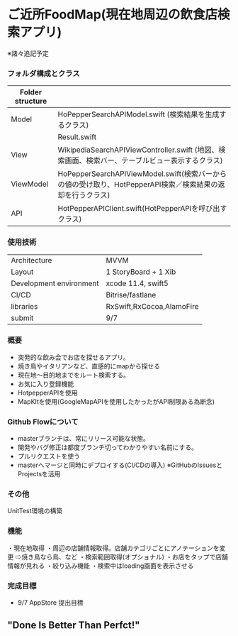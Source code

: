 # ご近所FoodMap(現在地周辺の飲食店検索アプリ)
※諸々追記予定

### フォルダ構成とクラス

| Folder structure |                                                                                                                                                  | 
| ---------------- | ------------------------------------------------------------------------------------------------------------------------------------------------ | 
| Model            | HoPepperSearchAPIModel.swift (検索結果を生成するクラス)                                                                                          | 
|                  | Result.swift                                                                                                                                     | 
| View             | WikipediaSearchAPIViewController.swift                                              (地図、検索画面、検索バー、テーブルビュー表示するクラス)<br> | 
| ViewModel        | HoPepperSearchAPIViewModel.swift(検索バーからの値の受け取り、HotPepperAPI検索／検索結果の返却を行うクラス)                                       | 
| API              | HotPepperAPIClient.swift(HotPepperAPIを呼び出すクラス)                                                                                           | 

### 使用技術
 |                         |                           | 
| ----------------------- | ------------------------- | 
| Architecture            | MVVM                      | 
| Layout                  | 1 StoryBoard + 1 Xib      | 
| Development environment |  xcode 11.4, swift5       | 
| CI/CD                   | Bitrise/fastlane          | 
| libraries               | RxSwift,RxCocoa,AlamoFire | 
| submit                  | 9/7                       | 

### 概要
 - 突発的な飲み会でお店を探せるアプリ。
 - 焼き鳥やイタリアンなど、直感的にmapから探せる
 - 現在地〜目的地までをルート検索する。
 - お気に入り登録機能
 - HotpepperAPIを使用
 - MapKItを使用(GoogleMapAPIを使用したかったがAPI制限ある為断念)
 
 ### Github Flowについて
   - masterブランチは、常にリリース可能な状態。
   - 開発やバグ修正は都度ブランチ切ってわかりやすい名前にする。
   - プルリクエストを使う
   - masterへマージと同時にデプロイする(CI/CDの導入)
   ※GitHubのIssuesとProjectsを活用
 

### その他
UnitTest環境の構築

### 機能
・現在地取得
・周辺の店舗情報取得。店舗カテゴリごとにアノテーションを変更
⇨焼き鳥なら鳥、など
・検索範囲取得(オプショナル)
・お店をタップで店舗情報が見れる
・絞り込み機能
・検索中はloading画面を表示させる

### 完成目標
 - 9/7 AppStore 提出目標
 
## "Done Is Better Than Perfct!"


